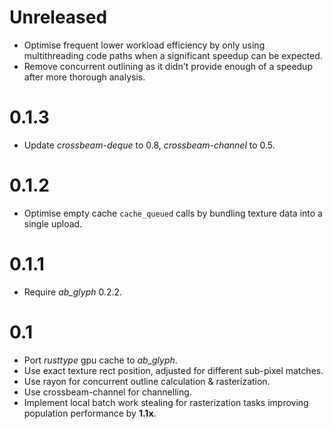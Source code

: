 # Unreleased
* Optimise frequent lower workload efficiency by only using multithreading code paths when a
  significant speedup can be expected.
* Remove concurrent outlining as it didn't provide enough of a speedup after more thorough analysis.

# 0.1.3
* Update _crossbeam-deque_ to 0.8, _crossbeam-channel_ to 0.5.

# 0.1.2
* Optimise empty cache `cache_queued` calls by bundling texture data into a single upload.

# 0.1.1
* Require _ab_glyph_ 0.2.2.

# 0.1
* Port _rusttype_ gpu cache to _ab_glyph_.
* Use exact texture rect position, adjusted for different sub-pixel matches.
* Use rayon for concurrent outline calculation & rasterization.
* Use crossbeam-channel for channelling.
* Implement local batch work stealing for rasterization tasks improving population performance by **1.1x**.

